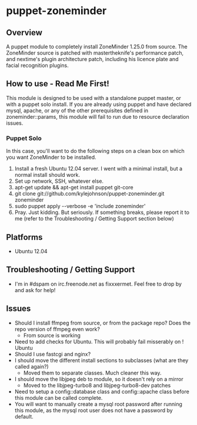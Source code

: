 puppet-zoneminder
=================

## Overview
A puppet module to completely install ZoneMinder 1.25.0 from source.
The ZoneMinder source is patched with mastertheknife's performance patch, and nextime's plugin architecture patch, including his licence plate and facial recognition plugins.

## How to use - Read Me First!
This module is designed to be used with a standalone puppet master, or with a puppet solo install.  If you are already using puppet and have declared mysql, apache, or any of the other prerequisites defined in zoneminder::params, this module will fail to run due to resource declaration issues.

### Puppet Solo
In this case, you'll want to do the following steps on a clean box on which you want ZoneMinder to be installed.

 1.  Install a fresh Ubuntu 12.04 server.  I went with a minimal install, but a normal install should work.
 2.  Set up network, SSH, whatever else.
 3.  apt-get update && apt-get install puppet git-core
 4.  git clone git://github.com/kylejohnson/puppet-zoneminder.git zoneminder
 5.  sudo puppet apply --verbose -e 'include zoneminder'
 6.  Pray.  Just kidding.  But seriously.  If something breaks, please report it to me (refer to the Troubleshooting / Getting Support section below)

## Platforms
 * Ubuntu 12.04

## Troubleshooting / Getting Support
 * I'm in #dspam on irc.freenode.net as fixxxermet.  Feel free to drop by and ask for help!

## Issues
 * Should I install ffmpeg from source, or from the package repo?  Does the repo version of ffmpeg even work?
     * From source is working
 * Need to add checks for Ubuntu.  This will probably fail misserably on ! Ubuntu
 * Should I use fastcgi and nginx?
 * I should move the different install sections to subclasses (what are they called again?)
     * Moved them to separate classes.  Much cleaner this way.
 * I should move the libjpeg deb to module, so it doesn't rely on a mirror
     * Moved to the libjpeg-turbo8 and libjpeg-turbo8-dev patches
 * Need to setup a config::database class and config::apache class before this module can be called complete.
 * You will want to manually create a mysql root password after running this module, as the mysql root user does not have a password by default. 

